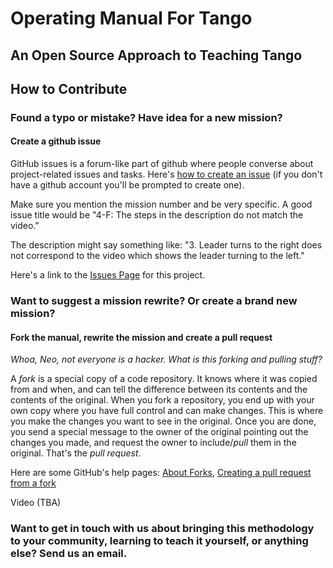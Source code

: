 # Operating Manual For Tango

## An Open Source Approach to Teaching Tango

## How to Contribute

### Found a typo or mistake? Have idea for a new mission?

#### Create a github issue

GitHub issues is a forum-like part of github where people converse about project-related issues and tasks. Here's [how to create an issue](https://help.github.com/articles/creating-an-issue/) (if you don't have a github account you'll be prompted to create one). 

Make sure you mention the mission number and be very specific. A good issue title would be "4-F: The steps in the description do not match the video." 

The description might say something like: "3. Leader turns to the right does not correspond to the video which shows the leader turning to the left."

Here's a link to the [Issues Page](https://github.com/andreimoment/tangomanual/issues) for this project.

### Want to suggest a mission rewrite? Or create a brand new mission? 

#### Fork the manual, rewrite the mission and create a pull request

*Whoa, Neo, not everyone is a hacker. What is this forking and pulling stuff?*

A *fork* is a special copy of a code repository. It knows where it was copied from and when, and can tell the difference between its contents and the contents of the original. When you fork a repository, you end up with your own copy where you have full control and can make changes. This is where you make the changes you want to see in the original. Once you are done, you send a special message to the owner of the original pointing out the changes you made, and request the owner to include/*pull* them in the original. That's the *pull request*.

Here are some GitHub's help pages: [About Forks](https://help.github.com/articles/about-forks/), [Creating a pull request from a fork](https://help.github.com/articles/creating-a-pull-request-from-a-fork/)

Video (TBA)

### Want to get in touch with us about bringing this methodology to your community, learning to teach it yourself, or anything else? Send us an email.
